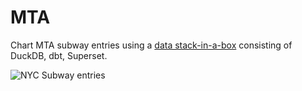 # MTA
Chart MTA subway entries using a [data stack-in-a-box](https://druce.ai/2023/01/modern_data_stack) consisting of DuckDB, dbt, Superset.

![NYC Subway entries](chart.png)



